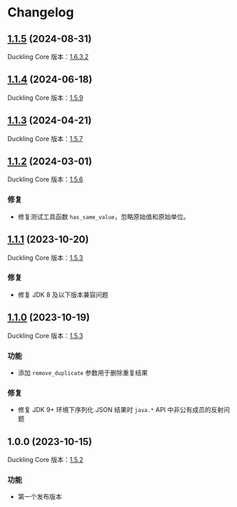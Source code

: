 # Changelog

## [1.1.5](https://github.com/leovan/duckling-chinese/compare/v1.1.4...v1.1.5) (2024-08-31)

Duckling Core 版本：[1.6.3.2](https://mvnrepository.com/artifact/com.xiaomi.duckling/duckling-core_2.13/1.6.3.2)

## [1.1.4](https://github.com/leovan/duckling-chinese/compare/v1.1.3...v1.1.4) (2024-06-18)

Duckling Core 版本：[1.5.9](https://mvnrepository.com/artifact/com.xiaomi.duckling/duckling-core_2.13/1.5.9)

## [1.1.3](https://github.com/leovan/duckling-chinese/compare/v1.1.2...v1.1.3) (2024-04-21)

Duckling Core 版本：[1.5.7](https://mvnrepository.com/artifact/com.xiaomi.duckling/duckling-core_2.13/1.5.7)

## [1.1.2](https://github.com/leovan/duckling-chinese/compare/v1.1.1...v1.1.2) (2024-03-01)

Duckling Core 版本：[1.5.6](https://mvnrepository.com/artifact/com.xiaomi.duckling/duckling-core_2.13/1.5.6)

### 修复

- 修复测试工具函数 `has_same_value`，忽略原始值和原始单位。

## [1.1.1](https://github.com/leovan/duckling-chinese/compare/v1.1.0...v1.1.1) (2023-10-20)

Duckling Core 版本：[1.5.3](https://mvnrepository.com/artifact/com.xiaomi.duckling/duckling-core_2.13/1.5.3)

### 修复

- 修复 JDK 8 及以下版本兼容问题

## [1.1.0](https://github.com/leovan/duckling-chinese/compare/v1.0.0...v1.1.0) (2023-10-19)

Duckling Core 版本：[1.5.3](https://mvnrepository.com/artifact/com.xiaomi.duckling/duckling-core_2.13/1.5.3)

### 功能

- 添加 `remove_duplicate` 参数用于删除重复结果

### 修复

- 修复 JDK 9+ 环境下序列化 JSON 结果时 `java.*` API 中非公有成员的反射问题

## 1.0.0 (2023-10-15)

Duckling Core 版本：[1.5.2](https://mvnrepository.com/artifact/com.xiaomi.duckling/duckling-core_2.13/1.5.2)

### 功能

- 第一个发布版本